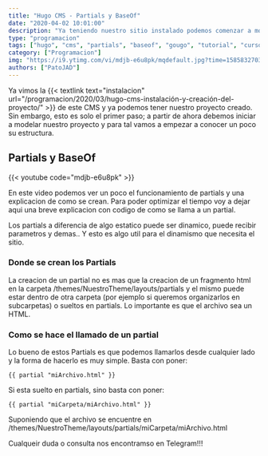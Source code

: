 ```yaml
---
title: "Hugo CMS - Partials y BaseOf"
date: "2020-04-02 10:01:00"
description: "Ya teniendo nuestro sitio instalado podemos comenzar a modelar un theme para poder acomodarlo a nuestras necesidades"
type: "programacion"
tags: ["hugo", "cms", "partials", "baseof", "gougo", "tutorial", "curso"]
category: ["Programacion"]
img: "https://i9.ytimg.com/vi/mdjb-e6u8pk/mqdefault.jpg?time=1585832703647&sqp=CPzFl_QF&rs=AOn4CLA0SOo9x7g-KzbCyXGAoLLvL6_qhg"
authors: ["PatoJAD"]
---
```


Ya vimos la {{< textlink text="instalacion" url="/programacion/2020/03/hugo-cms-instalación-y-creación-del-proyecto/" >}} de este CMS y ya podemos tener nuestro proyecto creado. Sin embargo, esto es solo el primer paso; a partir de ahora debemos iniciar a modelar nuestro proyecto y para tal vamos a empezar a conocer un poco su estructura.

## Partials y BaseOf

{{< youtube code="mdjb-e6u8pk" >}}

En este video podemos ver un poco el funcionamiento de partials y una explicacion de como se crean. Para poder optimizar el tiempo voy a dejar aqui una breve explicacion con codigo de como se llama a un partial.

Los partials a diferencia de algo estatico puede ser dinamico, puede recibir parametros y demas.. Y esto es algo util para el dinamismo que necesita el sitio.

### Donde se crean los Partials

La creacion de un partial no es mas que la creacion de un fragmento html en la carpeta /themes/NuestroTheme/layouts/partials y el mismo puede estar dentro de otra carpeta (por ejemplo si queremos organizarlos en subcarpetas) o sueltos en partials. Lo importante es que el archivo sea un HTML.

### Como se hace el llamado de un partial

Lo bueno de estos Partials es que podemos llamarlos desde cualquier lado y la forma de hacerlo es muy simple. Basta con poner:

    {{ partial "miArchivo.html" }}

Si esta suelto en partials, sino basta con poner:

    {{ partial "miCarpeta/miArchivo.html" }}

Suponiendo que el archivo se encuentre en /themes/NuestroTheme/layouts/partials/miCarpeta/miArchivo.html

Cualqueir duda o consulta nos encontramso en Telegram!!!
